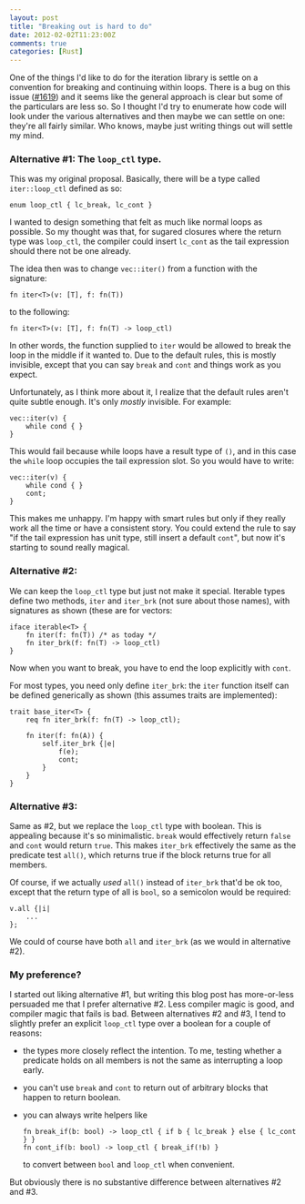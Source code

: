 ```yaml
---
layout: post
title: "Breaking out is hard to do"
date: 2012-02-02T11:23:00Z
comments: true
categories: [Rust]
---
```


One of the things I'd like to do for the iteration library is settle
on a convention for breaking and continuing within loops.  There is a
bug on this issue ([#1619][1619]) and it seems like the general
approach is clear but some of the particulars are less so.  So I
thought I'd try to enumerate how code will look under the various
alternatives and then maybe we can settle on one: they're all fairly
similar.  Who knows, maybe just writing things out will settle my
mind.

### Alternative #1: The `loop_ctl` type.

This was my original proposal.  Basically, there will be a type
called `iter::loop_ctl` defined as so:

    enum loop_ctl { lc_break, lc_cont }

I wanted to design something that felt as much like normal loops as
possible.  So my thought was that, for sugared closures where the
return type was `loop_ctl`, the compiler could insert `lc_cont` as the
tail expression should there not be one already.

The idea then was to change `vec::iter()` from a function with the signature:

    fn iter<T>(v: [T], f: fn(T))
    
to the following:    

    fn iter<T>(v: [T], f: fn(T) -> loop_ctl)

In other words, the function supplied to `iter` would be allowed to
break the loop in the middle if it wanted to.  Due to the default
rules, this is mostly invisible, except that you can say `break` and
`cont` and things work as you expect.

Unfortunately, as I think more about it, I realize that the default
rules aren't quite subtle enough.  It's only *mostly* invisible.  For example:

    vec::iter(v) {
        while cond { }
    }
    
This would fail because while loops have a result type of `()`, and in
this case the `while` loop occupies the tail expression slot.  So you would
have to write:

    vec::iter(v) {
        while cond { }
        cont;
    }
    
This makes me unhappy.  I'm happy with smart rules but only if they
really work all the time or have a consistent story.  You could extend
the rule to say "if the tail expression has unit type, still insert a
default `cont`", but now it's starting to sound really magical.

### Alternative #2: 

We can keep the `loop_ctl` type but just not make it special.  Iterable
types define two methods, `iter` and `iter_brk` (not sure about those names),
with signatures as shown (these are for vectors:

    iface iterable<T> {
        fn iter(f: fn(T)) /* as today */
        fn iter_brk(f: fn(T) -> loop_ctl)
    }
    
Now when you want to break, you have to end the loop explicitly with `cont`.

For most types, you need only define `iter_brk`: the `iter` function
itself can be defined generically as shown (this assumes traits are
implemented):

    trait base_iter<T> {
        req fn iter_brk(f: fn(T) -> loop_ctl);
        
        fn iter(f: fn(A)) {
            self.iter_brk {|e|
                f(e);
                cont; 
            }
        }
    }
    
### Alternative #3:

Same as #2, but we replace the `loop_ctl` type with boolean.  This is
appealing because it's so minimalistic.  `break` would effectively
return `false` and `cont` would return `true`.  This makes `iter_brk`
effectively the same as the predicate test `all()`, which returns true
if the block returns true for all members.

Of course, if we actually *used* `all()` instead of `iter_brk` that'd be
ok too, except that the return type of all is `bool`, so a semicolon would
be required:

    v.all {|i|
        ...
    };

We could of course have both `all` and `iter_brk` (as we would in
alternative #2).

### My preference?

I started out liking alternative #1, but writing this blog post has
more-or-less persuaded me that I prefer alternative #2.  Less compiler
magic is good, and compiler magic that fails is bad.  Between
alternatives #2 and #3, I tend to slightly prefer an explicit
`loop_ctl` type over a boolean for a couple of reasons:

- the types more closely reflect the intention.  To me, testing
  whether a predicate holds on all members is not the same as
  interrupting a loop early.
- you can't use `break` and `cont` to return out of arbitrary blocks
  that happen to return boolean.
- you can always write helpers like

      fn break_if(b: bool) -> loop_ctl { if b { lc_break } else { lc_cont } }
      fn cont_if(b: bool) -> loop_ctl { break_if(!b) }
      
  to convert between `bool` and `loop_ctl` when convenient.
  
But obviously there is no substantive difference between alternatives
#2 and #3.
  
[1619]: https://github.com/mozilla/rust/issues/1619
